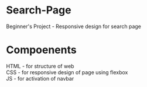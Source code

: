 # Search-Page
Beginner's Project - Responsive design for search page

# Compoenents
HTML - for structure of web<br/>
CSS - for responsive design of page using flexbox<br/>
JS - for activation of navbar
